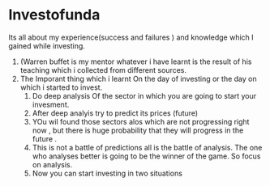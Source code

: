 # Investofunda
Its all about my experience(success and failures ) and knowledge which I gained while investing.
1. (Warren buffet is my mentor whatever i have learnt is the result of his teaching which i collected from different sources. 
2. The Imporant thing which i learnt On the day of investing or the day on which i started to invest. 
      1. Do deep analysis Of the sector in which you are going to start your invesment. 
      2. After deep analyis try to predict its prices (future)
      3. YOu wil found those sectors alos which are not progressing right now , but there is huge  probability that they will progress in the future . 
      4. This is not a battle of predictions all is the battle of analysis. The one who analyses better is going to be the winner of the game. So focus on analysis. 
      5. Now you can start investing in two situations 
        
      
